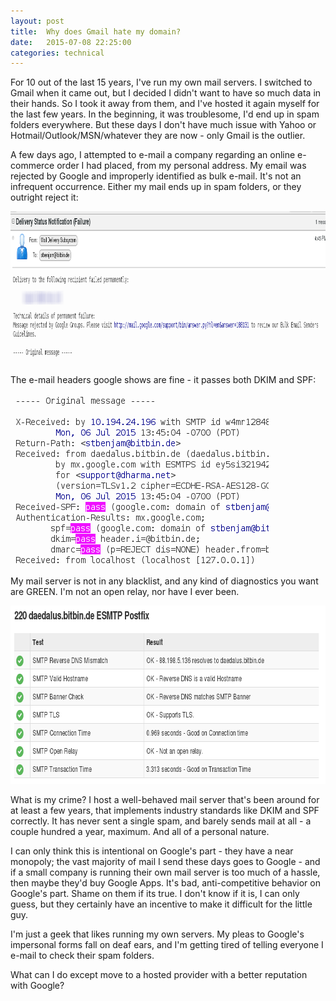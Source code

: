 ```yaml
---
layout: post
title:  Why does Gmail hate my domain?
date:   2015-07-08 22:25:00
categories: technical
---
```


For 10 out of the last 15 years, I've run my own mail servers.  I switched to Gmail when it came out, but I decided I didn't want to have so much data in their hands.  So I took it away from them, and I've hosted it again myself for the last few years.  In the beginning, it was troublesome, I'd end up in spam folders everywhere.  But these days I don't have much issue with Yahoo or Hotmail/Outlook/MSN/whatever they are now - only Gmail is the outlier.

A few days ago, I attempted to e-mail a company regarding an online e-commerce order I had placed, from my personal address.  My email was rejected by Google and improperly identified as bulk e-mail. It's not an infrequent occurrence.  Either my mail ends up in spam folders, or they outright reject it:

<a href="/images/2015/07/google.png"><img src="/images/2015/07/google.png" alt="google" width="1021" height="244" class="aligncenter size-full wp-image-1512" /></a>

The e-mail headers google shows are fine - it passes both DKIM and SPF:

<a href="/images/2015/07/pass.png"><img src="/images/2015/07/pass.png" alt="pass" width="413" height="274" class="aligncenter size-full wp-image-1514" /></a>

My mail server is not in any blacklist, and any kind of diagnostics you want are GREEN.  I'm not an open relay, nor have I ever been.

<a href="/images/2015/07/ok1.png"><img src="/images/2015/07/ok1.png" alt="ok1" width="758" height="285" class="aligncenter size-full wp-image-1516" /></a>

What is my crime? I host a well-behaved mail server that's been around for at least a few years, that implements industry standards like DKIM and SPF correctly.  It has never sent a single spam, and barely sends mail at all - a couple hundred a year, maximum.  And all of a personal nature.

I can only think this is intentional on Google's part - they have a near monopoly; the vast majority of mail I send these days goes to Google - and if a small company is running their own mail server is too much of a hassle, then maybe they'd buy Google Apps.  It's bad, anti-competitive behavior on Google's part.  Shame on them if its true.  I don't know if it is, I can only guess, but they certainly have an incentive to make it difficult for the little guy.

I'm just a geek that likes running my own servers.  My pleas to Google's impersonal forms fall on deaf ears, and I'm getting tired of telling everyone I e-mail to check their spam folders.

What can I do except move to a hosted provider with a better reputation with Google?


